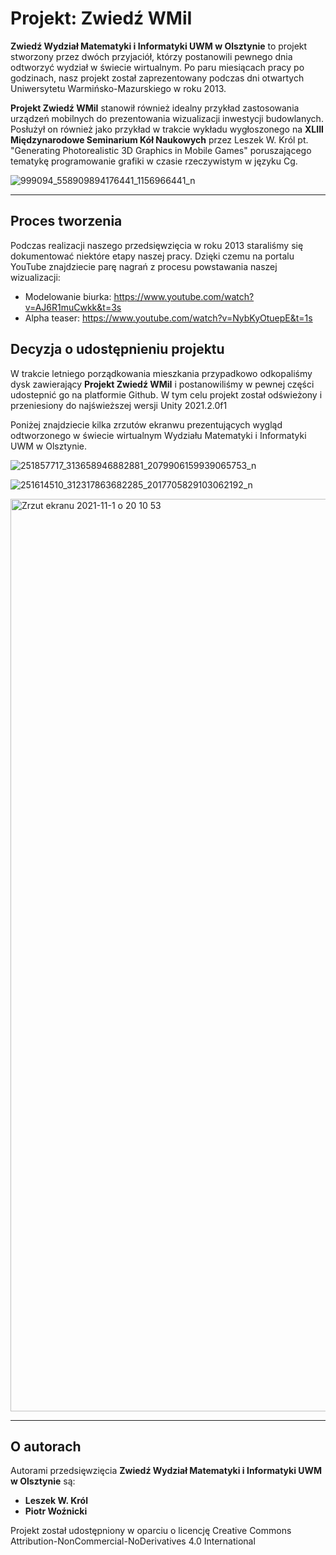 # Projekt: Zwiedź WMiI
<b>Zwiedź Wydział Matematyki i Informatyki UWM w Olsztynie</b> to projekt stworzony przez dwóch przyjaciół, którzy postanowili pewnego dnia odtworzyć wydział w świecie wirtualnym. Po paru miesiącach pracy po godzinach, nasz projekt został zaprezentowany podczas dni otwartych Uniwersytetu Warmińsko-Mazurskiego w roku 2013. 

<b>Projekt Zwiedź WMiI</b> stanowił również idealny przykład zastosowania urządzeń mobilnych do prezentowania wizualizacji inwestycji budowlanych. Posłużył on również jako przykład w trakcie wykładu wygłoszonego na <b>XLIII Międzynarodowe Seminarium Kół Naukowych</b> przez Leszek W. Król pt. "Generating Photorealistic 3D Graphics in Mobile Games" poruszającego tematykę programowanie grafiki w czasie rzeczywistym w języku Cg.

![999094_558909894176441_1156966441_n](https://user-images.githubusercontent.com/10097678/139720386-a2ecc6e0-dac4-4810-9884-03b8b954845b.png)

---

## Proces tworzenia
Podczas realizacji naszego przedsięwzięcia w roku 2013 staraliśmy się dokumentować niektóre etapy naszej pracy. Dzięki czemu na portalu YouTube znajdziecie parę nagrań z procesu powstawania naszej wizualizacji:

- Modelowanie biurka: https://www.youtube.com/watch?v=AJ6R1muCwkk&t=3s
- Alpha teaser: https://www.youtube.com/watch?v=NybKyOtuepE&t=1s

## Decyzja o udostępnieniu projektu 
W trakcie letniego porządkowania mieszkania przypadkowo odkopaliśmy dysk zawierający <b>Projekt Zwiedź WMiI</b> i postanowiliśmy w pewnej części udostepnić go na platformie Github. W tym celu projekt został odświeżony i przeniesiony do najświeższej wersji Unity 2021.2.0f1

Poniżej znajdziecie kilka zrzutów ekranwu prezentujących wygląd odtworzonego w świecie wirtualnym Wydziału Matematyki i Informatyki UWM w Olsztynie.

![251857717_313658946882881_2079906159939065753_n](https://user-images.githubusercontent.com/10097678/139719784-5660d101-4494-489b-b8d5-aa522533c3a2.jpg)

![251614510_312317863682285_2017705829103062192_n](https://user-images.githubusercontent.com/10097678/139719787-933b882e-7970-49dd-bab8-b6b10372c4d4.jpg)

<img width="1460" alt="Zrzut ekranu 2021-11-1 o 20 10 53" src="https://user-images.githubusercontent.com/10097678/139727652-c072eb0f-df58-4caf-ba4b-bdde5c6329ab.png">

---

## O autorach

Autorami przedsięwzięcia <b>Zwiedź Wydział Matematyki i Informatyki UWM w Olsztynie</b> są:
- <b>Leszek W. Król</b>
- <b>Piotr Woźnicki</b>

Projekt został udostępniony w oparciu o licencję Creative Commons Attribution-NonCommercial-NoDerivatives 4.0 International
